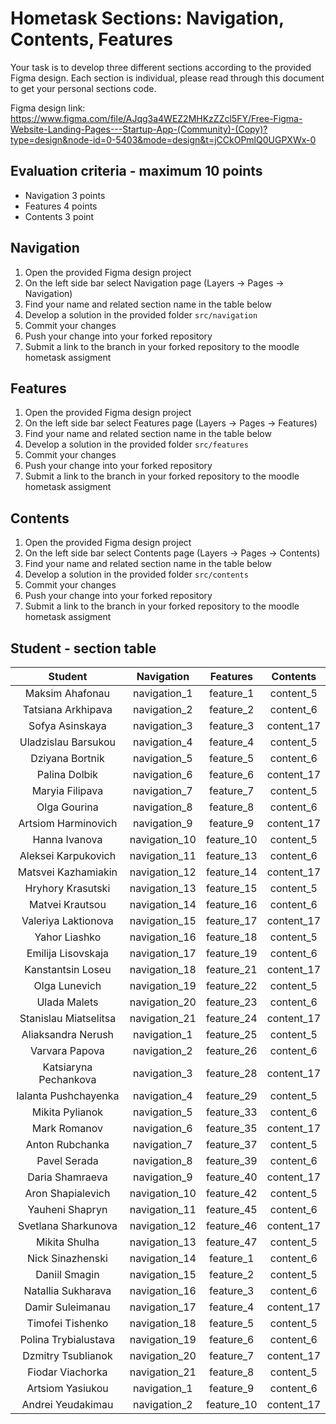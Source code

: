 # Hometask Sections: Navigation, Contents, Features

Your task is to develop three different sections according to the provided Figma design. Each section is individual, please read through this document to get your personal sections code.

Figma design link: https://www.figma.com/file/AJqg3a4WEZ2MHKzZZcl5FY/Free-Figma-Website-Landing-Pages---Startup-App-(Community)-(Copy)?type=design&node-id=0-5403&mode=design&t=jCCkOPmlQ0UGPXWx-0

## Evaluation criteria - maximum 10 points

- Navigation 3 points
- Features 4 points
- Contents 3 point

## Navigation

1. Open the provided Figma design project
2. On the left side bar select Navigation page (Layers -> Pages -> Navigation)
3. Find your name and related section name in the table below
4. Develop a solution in the provided folder `src/navigation`
5. Commit your changes
6. Push your change into your forked repository
7. Submit a link to the branch in your forked repository to the moodle hometask assigment

## Features

1. Open the provided Figma design project
2. On the left side bar select Features page (Layers -> Pages -> Features)
3. Find your name and related section name in the table below
4. Develop a solution in the provided folder `src/features`
5. Commit your changes
6. Push your change into your forked repository
7. Submit a link to the branch in your forked repository to the moodle hometask assigment

## Contents

1. Open the provided Figma design project
2. On the left side bar select Contents page (Layers -> Pages -> Contents)
3. Find your name and related section name in the table below
4. Develop a solution in the provided folder `src/contents`
5. Commit your changes
6. Push your change into your forked repository
7. Submit a link to the branch in your forked repository to the moodle hometask assigment

## Student - section table

|        Student        |  Navigation   |  Features  |  Contents  |
| :-------------------: | :-----------: | :--------: | :--------: |
|    Maksim Ahafonau    | navigation_1  | feature_1  | content_5  |
|  Tatsiana Arkhipava   | navigation_2  | feature_2  | content_6  |
|    Sofya Asinskaya    | navigation_3  | feature_3  | content_17 |
|  Uladzislau Barsukou  | navigation_4  | feature_4  | content_5  |
|    Dziyana Bortnik    | navigation_5  | feature_5  | content_6  |
|     Palina Dolbik     | navigation_6  | feature_6  | content_17 |
|    Maryia Filipava    | navigation_7  | feature_7  | content_5  |
|     Olga Gourina      | navigation_8  | feature_8  | content_6  |
|  Artsiom Harminovich  | navigation_9  | feature_9  | content_17 |
|     Hanna Ivanova     | navigation_10 | feature_10 | content_5  |
|  Aleksei Karpukovich  | navigation_11 | feature_13 | content_6  |
|  Matsvei Kazhamiakin  | navigation_12 | feature_14 | content_17 |
|   Hryhory Krasutski   | navigation_13 | feature_15 | content_5  |
|    Matvei Krautsou    | navigation_14 | feature_16 | content_6  |
|  Valeriya Laktionova  | navigation_15 | feature_17 | content_17 |
|     Yahor Liashko     | navigation_16 | feature_18 | content_5  |
|  Emilija Lisovskaja   | navigation_17 | feature_19 | content_6  |
|   Kanstantsin Loseu   | navigation_18 | feature_21 | content_17 |
|     Olga Lunevich     | navigation_19 | feature_22 | content_5  |
|     Ulada Malets      | navigation_20 | feature_23 | content_6  |
| Stanislau Miatselitsa | navigation_21 | feature_24 | content_17 |
|  Aliaksandra Nerush   | navigation_1  | feature_25 | content_5  |
|    Varvara Papova     | navigation_2  | feature_26 | content_6  |
| Katsiaryna Pechankova | navigation_3  | feature_28 | content_17 |
| Ialanta Pushchayenka  | navigation_4  | feature_29 | content_5  |
|    Mikita Pylianok    | navigation_5  | feature_33 | content_6  |
|     Mark Romanov      | navigation_6  | feature_35 | content_17 |
|    Anton Rubchanka    | navigation_7  | feature_37 | content_5  |
|     Pavel Serada      | navigation_8  | feature_39 | content_6  |
|    Daria Shamraeva    | navigation_9  | feature_40 | content_17 |
|   Aron Shapialevich   | navigation_10 | feature_42 | content_5  |
|    Yauheni Shapryn    | navigation_11 | feature_45 | content_6  |
|  Svetlana Sharkunova  | navigation_12 | feature_46 | content_17 |
|     Mikita Shulha     | navigation_13 | feature_47 | content_5  |
|   Nick Sinazhenski    | navigation_14 | feature_1  | content_6  |
|     Daniil Smagin     | navigation_15 | feature_2  | content_5  |
|  Natallia Sukharava   | navigation_16 | feature_3  | content_6  |
|   Damir Suleimanau    | navigation_17 | feature_4  | content_17 |
|   Timofei Tishenko    | navigation_18 | feature_5  | content_5  |
| Polina Trybialustava  | navigation_19 | feature_6  | content_6  |
|  Dzmitry Tsublianok   | navigation_20 | feature_7  | content_17 |
|   Fiodar Viachorka    | navigation_21 | feature_8  | content_5  |
|   Artsiom Yasiukou    | navigation_1  | feature_9  | content_6  |
|   Andrei Yeudakimau   | navigation_2  | feature_10 | content_17 |
